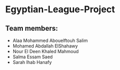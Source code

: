 # Egyptian-League-Project

## Team members:
  - Alaa Mohammed Abouelftouh Salim
  - Mohamed Abdallah ElShahawy
  - Nour El Deen Khaled Mahmoud
  - Salma Essam Saed
  - Sarah Ihab Hanafy
